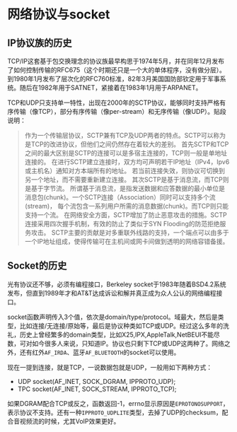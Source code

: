 # 网络协议与socket

## IP协议族的历史

TCP/IP这套基于包交换理念的协议族最早构思于1974年5月，并在同年12月发布了如何控制传输的RFC675（这个时期还只是一个大的单体程序，没有做分层）。到1980年1月发布了层次化的RFC760标准，82年3月美国国防部钦定用于军事系统。随后在1982年用于SATNET，紧接着在1983年1月用于ARPANET。

TCP和UDP只支持单一特性，出现在2000年的SCTP协议，能够同时支持严格有序传输（像TCP），部分有序传输（像per-stream）和无序传输（像UDP）。贴段说明：

> 作为一个传输层协议，SCTP兼有TCP及UDP两者的特点。SCTP可以称为是TCP的改进协议，但他们之间仍然存在着较大的差别。
> 首先SCTP和TCP之间的最大区别是SCTP的连接可以是多宿主连接的，TCP则一般是单地址连接的。
> 在进行SCTP建立连接时，双方均可声明若干IP地址（IPv4，Ipv6或主机名）通知对方本端所有的地址。
> 若当前连接失效，则协议可切换到另一个地址，而不需要重新建立连接。
> 其次SCTP是基于消息流，而TCP则是基于字节流。
> 所谓基于消息流，是指发送数据和应答数据的最小单位是消息包(chunk)。一个SCTP连接（Association）同时可以支持多个流(stream)，
> 每个流包含一系列用户所需的消息数据(chunk)。而TCP则只能支持一个流。
> 在网络安全方面，SCTP增加了防止恶意攻击的措施。SCTP连接采用四次握手机制，有效的防止了类似于SYN Flooding的防范拒绝服务攻击。
> SCTP主要的贡献是对多重联外线路的支持，一个端点可以由多于一个IP地址组成，使得传输可在主机间或网卡间做到透明的网络容错备援。

## Socket的历史

光有协议还不够，必须有编程接口，Berkeley socket于1983年随着BSD4.2系统发布，但直到1989年才和AT&T达成诉讼和解并真正成为众人公认的网络编程接口。

socket函数声明传入3个值，依次是domain/type/protocol。域最大，然后是类型，比如连接/无连接/原始等，最后是协议种类如TCP或UDP。经过这么多年的洗礼，历史上曾经繁多的domain类型，比如X25,IPX,AppleTalk,NetBEUI不能尽数，可对如今很多人来说，只知道IP。协议也只剩下TCP或UDP这两种了。网络之外，还有红外`AF_IRDA`、蓝牙`AF_BLUETOOTH`的socket可以使用。

现在一提到连接，就是TCP，一说数据包就是UDP，一般用如下两种方式：

* UDP socket(AF_INET, SOCK_DGRAM, IPPROTO_UDP);
* TPC socket(AF_INET, SOCK_STREAM, IPPROTO_TCP);

如果DGRAM配合TCP或反之，函数返回-1，errno显示原因是`EPROTONOSUPPORT`，表示协议不支持。还有一种`IPPROTO_UDPLITE`类型，去掉了UDP的checksum，配合音视频流的时候，尤其VoIP效果更好。